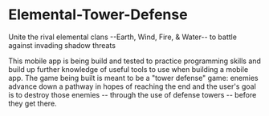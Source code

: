 # Elemental-Tower-Defense
Unite the rival elemental clans --Earth, Wind, Fire, &amp; Water-- to battle against invading shadow threats


This mobile app is being build and tested to practice programming skills and build up further knowledge of useful tools to use when 
building a mobile app. 
The game being built is meant to be a "tower defense" game: enemies advance down a pathway in hopes of reaching the end and the user's
goal is to destroy those enemies -- through the use of defense towers -- before they get there.
